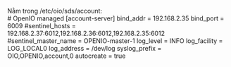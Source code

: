   Nằm trong /etc/oio/sds/account:   
    # OpenIO managed
    [account-server]
    bind_addr = 192.168.2.35
    bind_port = 6009
    #sentinel_hosts = 192.168.2.37:6012,192.168.2.36:6012,192.168.2.35:6012
    #sentinel_master_name = OPENIO-master-1
    log_level = INFO
    log_facility = LOG_LOCAL0
    log_address = /dev/log
    syslog_prefix = OIO,OPENIO,account,0
    autocreate = true
